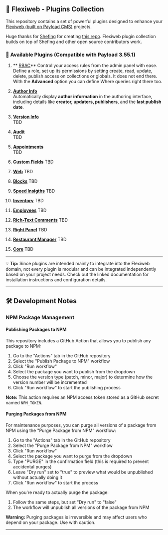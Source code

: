 ## 🚀 Flexiweb - Plugins Collection

This repository contains a set of powerful plugins designed to enhance your [Flexiweb (built on Payload CMS)](https://payloadcms.com/) projects.

Huge thanks for [Shefing](https://github.com/shefing) for creating [this repo](https://github.com/shefing/payload-tools). Flexiweb plugin collection builds on top of Shefing and other open source contributors work.

### 🔌 **Available Plugins** (Compatible with Payload 3.55.1)

1. ** [RBAC](packages/rbac/)**
   Control your access rules from the admin panel with ease. Define a role, set up its permissions by setting create, read, update, delete, publish access on collections or globals. It does not end there. With the **Advanced** option you can define Where queries right there too.

2. **[Author Info](packages/author-info/)**  
   Automatically display **author information** in the authoring interface, including details like **creator, updaters, publishers**, and the **last publish date**.

3. **[Version Info](packages/version-info/)**  
   TBD

4. **[Audit](packages/audit/)**  
   TBD

5. **[Appointments](packages/appointments/)**  
   TBD

6. **[Custom Fields](packages/custom-fields/)**
   TBD

7. **[Web](packages/web/)**
   TBD

8. **[Blocks](packages/blocks/)**
   TBD

9. **[Speed Insigths](packages/speed-insights/)**
   TBD

10. **[Inventory](packages/inventory/)**
    TBD

11. **[Employees](packages/employees/)**
    TBD

12. **[Rich-Text Comments](packages/rich-text-comments/)**
    TBD

13. **[Right Panel](packages/right-panel/)**
    TBD

14. **[Restaurant Manager](packages/restaurant-manager/)**
    TBD

15. **[Core](packages/restaurant-core/)**
    TBD

---

💡 **Tip:** Since plugins are intended mainly to integrate into the Flexiweb domain, not every plugin is modular and can be integrated independently based on your project needs. Check out the linked documentation for installation instructions and configuration details.

---

## 🛠️ Development Notes

### NPM Package Management

#### Publishing Packages to NPM

This repository includes a GitHub Action that allows you to publish any package to NPM:

1. Go to the "Actions" tab in the GitHub repository
2. Select the "Publish Package to NPM" workflow
3. Click "Run workflow"
4. Select the package you want to publish from the dropdown
5. Choose the version type (patch, minor, major) to determine how the version number will be incremented
6. Click "Run workflow" to start the publishing process

**Note:** This action requires an NPM access token stored as a GitHub secret named `NPM_TOKEN`.

#### Purging Packages from NPM

For maintenance purposes, you can purge all versions of a package from NPM using the "Purge Package from NPM" workflow:

1. Go to the "Actions" tab in the GitHub repository
2. Select the "Purge Package from NPM" workflow
3. Click "Run workflow"
4. Select the package you want to purge from the dropdown
5. Type "PURGE" in the confirmation field (this is required to prevent accidental purges)
6. Leave "Dry run" set to "true" to preview what would be unpublished without actually doing it
7. Click "Run workflow" to start the process

When you're ready to actually purge the package:

1. Follow the same steps, but set "Dry run" to "false"
2. The workflow will unpublish all versions of the package from NPM

**Warning:** Purging packages is irreversible and may affect users who depend on your package. Use with caution.

---

